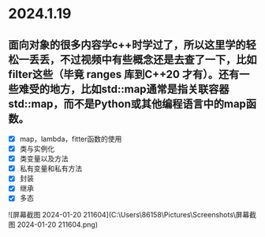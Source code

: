 # 2024.1.19

##  面向对象的很多内容学c++时学过了，所以这里学的轻松一丢丢，不过视频中有些概念还是去查了一下，比如filter这些（毕竟 ranges 库到C++20 才有）。还有一些难受的地方，比如std::map通常是指关联容器std::map，而不是Python或其他编程语言中的map函数。

- [x] map，lambda，fitter函数的使用
- [x]  类与实例化 
- [x] 类变量以及方法 
- [x] 私有变量和私有方法 
- [x] 封装 
- [x] 继承 
- [x] 多态

![屏幕截图 2024-01-20 211604](C:\Users\86158\Pictures\Screenshots\屏幕截图 2024-01-20 211604.png)

